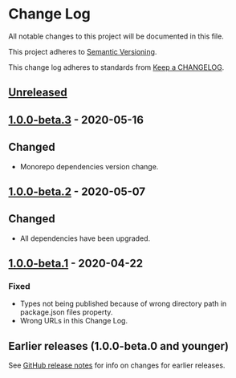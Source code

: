 # Change Log

All notable changes to this project will be documented in this file.

This project adheres to [Semantic Versioning](https://semver.org).

This change log adheres to standards from [Keep a CHANGELOG](https://keepachangelog.com).

## [Unreleased]

## [1.0.0-beta.3] - 2020-05-16

## Changed
- Monorepo dependencies version change.

## [1.0.0-beta.2] - 2020-05-07

## Changed
- All dependencies have been upgraded.

## [1.0.0-beta.1] - 2020-04-22

### Fixed
- Types not being published because of wrong directory path in package.json files property.
- Wrong URLs in this Change Log.

## Earlier releases (1.0.0-beta.0 and younger)
See [GitHub release notes](https://github.com/codistica/codistica-js/releases?after=@codistica/scriptfiber@1.0.0-beta.1)
for info on changes for earlier releases.

[Unreleased]: https://github.com/codistica/codistica-js/compare/@codistica/scriptfiber@1.0.0-beta.3...HEAD
[1.0.0-beta.3]: https://github.com/codistica/codistica-js/compare/@codistica/scriptfiber@1.0.0-beta.2...@codistica/scriptfiber@1.0.0-beta.3
[1.0.0-beta.2]: https://github.com/codistica/codistica-js/compare/@codistica/scriptfiber@1.0.0-beta.1...@codistica/scriptfiber@1.0.0-beta.2
[1.0.0-beta.1]: https://github.com/codistica/codistica-js/compare/@codistica/scriptfiber@1.0.0-beta.0...@codistica/scriptfiber@1.0.0-beta.1
